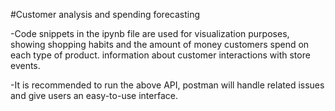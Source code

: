 #Customer analysis and spending forecasting

-Code snippets in the ipynb file are used for visualization purposes, showing shopping habits and the amount of money customers spend on each type of product. information about customer interactions with store events.

-It is recommended to run the above API, postman will handle related issues and give users an easy-to-use interface.
